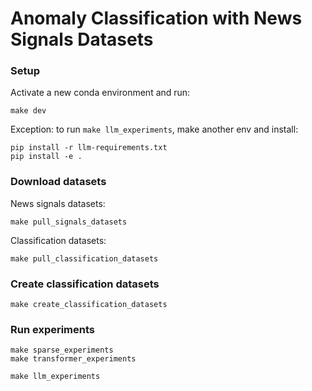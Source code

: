 # Anomaly Classification with News Signals Datasets


### Setup

Activate a new conda environment and run:
```shell
make dev
```

Exception: to run `make llm_experiments`, make another env and install:
```
pip install -r llm-requirements.txt
pip install -e .
```



### Download datasets

News signals datasets:

```shell
make pull_signals_datasets
```

Classification datasets:
```shell
make pull_classification_datasets
```

### Create classification datasets

```shell
make create_classification_datasets
```

### Run experiments

```shell
make sparse_experiments
make transformer_experiments
```

```shell
make llm_experiments
```